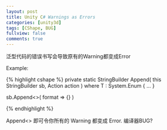 ```yaml
---
layout: post
title: Unity C# Warnings as Errors
categories: [unity3d]
tags: [CShape, BUG]
fullview: false
comments: true
---
```


泛型代码的错误书写会导致原有的Warning都变成Error

Example:

{% highlight cshape %}
private static StringBuilder Append<T>( this StringBuilder sb, Action<T> action ) where T : System.Enum
{
    ...
}

sb.Append<>( format => {} )

{% endhighlight %}

Append<> 即可令你所有的 Warning 都变成 Error. 编译器BUG?
